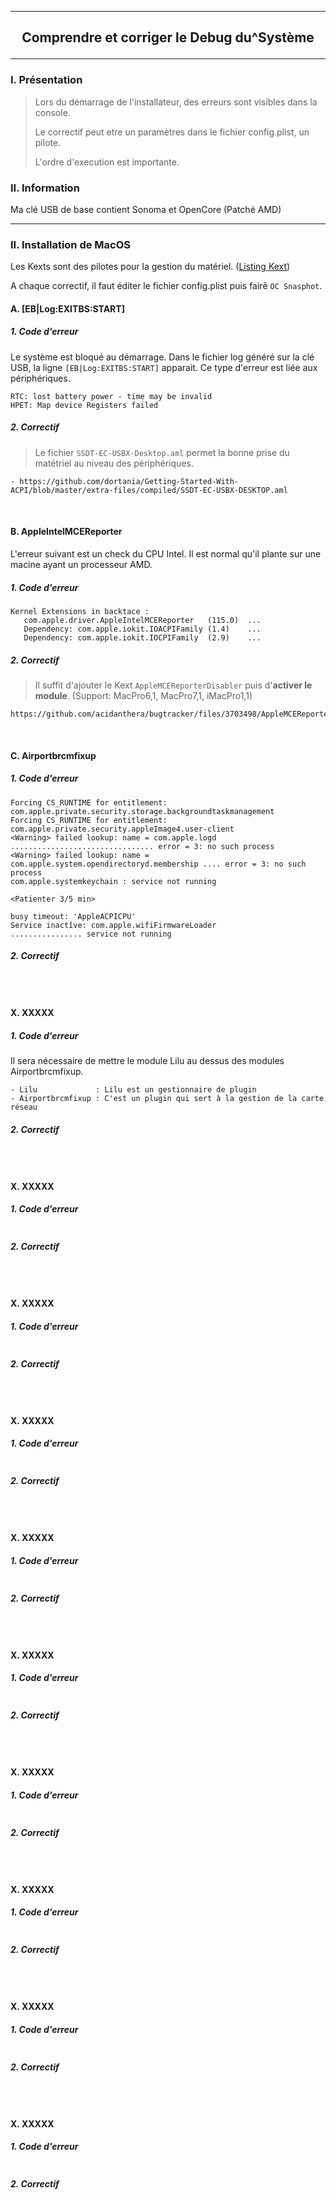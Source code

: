 -------------------------------------------------------------------------------------------------------------------------
## <p align='center'> Comprendre et corriger le Debug du^Système </p>

-------------------------------------------------------------------------------------------------------------------------
### I. Présentation
> Lors du démarrage de l'installateur, des erreurs sont visibles dans la console.
>
> Le correctif peut etre un paramètres dans le fichier config.plist, un pilote.
>
> L'ordre d'execution est importante.

### II. Information
Ma clé USB de base contient Sonoma et OpenCore (Patché AMD)


-------------------------------------------------------------------------------------------------------------------------
### II. Installation de MacOS
Les Kexts sont des pilotes pour la gestion du matériel. ([Listing Kext](https://dortania.github.io/OpenCore-Install-Guide/ktext.html#extras))

A chaque correctif, il faut éditer le fichier config.plist puis fairê `OC Snasphot`.

#### A. [EB|Log:EXITBS:START]
##### 1. Code d'erreur
Le système est bloqué au démarrage. Dans le fichier log généré sur la clé USB, la ligne `[EB|Log:EXITBS:START]` apparait. Ce type d'erreur est liée aux périphériques.
```
RTC: lost battery power - time may be invalid
HPET: Map device Registers failed
```
##### 2. Correctif
> Le fichier `SSDT-EC-USBX-Desktop.aml` permet la bonne prise du matétriel au niveau des périphériques.
```
- https://github.com/dortania/Getting-Started-With-ACPI/blob/master/extra-files/compiled/SSDT-EC-USBX-DESKTOP.aml
```

<br />

#### B. AppleIntelMCEReporter
L'erreur suivant est un check du CPU Intel. Il est normal qu'il plante sur une macine ayant un processeur AMD. 
##### 1. Code d'erreur
```
Kernel Extensions in backtace :
   com.apple.driver.AppleIntelMCEReporter   (115.0)  ...
   Dependency: com.apple.iokit.IOACPIFamily (1.4)    ...
   Dependency: com.apple.iokit.IOCPIFamily  (2.9)    ...
```
##### 2. Correctif
> Il suffit d'ajouter le Kext `AppleMCEReporterDisabler` puis d'**activer le module**. (Support: MacPro6,1, MacPro7,1, iMacPro1,1)
```
https://github.com/acidanthera/bugtracker/files/3703498/AppleMCEReporterDisabler.kext.zip
```

<br />

#### C. Airportbrcmfixup 
##### 1. Code d'erreur
```
Forcing CS_RUNTIME for entitlement: com.apple.private.security.storage.backgroundtaskmanagement
Forcing CS_RUNTIME for entitlement: com.apple.private.security.appleImage4.user-client
<Warning> failed lookup: name = com.apple.logd ................................ error = 3: no such process
<Warning> failed lookup: name = com.apple.system.opendirectoryd.membership .... error = 3: no such process
com.apple.systemkeychain : service not running

<Patienter 3/5 min>

busy timeout: 'AppleACPICPU'
Service inactîve: com.apple.wifiFirmwareLoader
................ service not running
```
##### 2. Correctif
```
```










<br />

#### X. XXXXX
##### 1. Code d'erreur
Il sera nécessaire de mettre le module Lilu au dessus des modules Airportbrcmfixup.
```
- Lilu             : Lilu est un gestionnaire de plugin
- Airportbrcmfixup : C'est un plugin qui sert à la gestion de la carte réseau
```
##### 2. Correctif
```
```

<br />

#### X. XXXXX
##### 1. Code d'erreur
```
```
##### 2. Correctif
```
```

<br />

#### X. XXXXX
##### 1. Code d'erreur
```
```
##### 2. Correctif
```
```

<br />

#### X. XXXXX
##### 1. Code d'erreur
```
```
##### 2. Correctif
```
```

<br />

#### X. XXXXX
##### 1. Code d'erreur
```
```
##### 2. Correctif
```
```

<br />

#### X. XXXXX
##### 1. Code d'erreur
```
```
##### 2. Correctif
```
```

<br />

#### X. XXXXX
##### 1. Code d'erreur
```
```
##### 2. Correctif
```
```

<br />

#### X. XXXXX
##### 1. Code d'erreur
```
```
##### 2. Correctif
```
```

<br />

#### X. XXXXX
##### 1. Code d'erreur
```
```
##### 2. Correctif
```
```

<br />

#### X. XXXXX
##### 1. Code d'erreur
```
```
##### 2. Correctif
```
```

<br />

